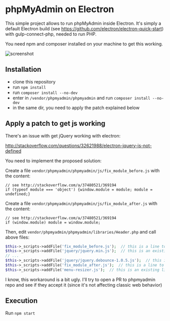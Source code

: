 phpMyAdmin on Electron
======================

This simple project allows to run phpMyAdmin inside Electron.
It's simply a default Electron build (see https://github.com/electron/electron-quick-start)
with gulp-connect-php, needed to run PHP.

You need npm and composer installed on your machine to get this working.

![screenshot](https://cloud.githubusercontent.com/assets/179866/24585754/4e086bc4-1792-11e7-9d0c-28791a04fede.png)

Installation
------------

* clone this repository
* run `npm install`
* run `composer install --no-dev`
* enter in `/vendor/phpmyadmin/phpmyadmin` and run `composer install --no-dev`
* in the same dir, you need to apply the patch explained below

Apply a patch to get js working
-------------------------------

There's an issue with get jQuery working with electron:

http://stackoverflow.com/questions/32621988/electron-jquery-is-not-defined

You need to implement the proposed solution:

Create a file `vendor/phpmyadmin/phpmyadmin/js/fix_module_before.js` with the content:

```
// see http://stackoverflow.com/a/37480521/369194
if (typeof module === 'object') {window.module = module; module = undefined;}
```

Create a file `vendor/phpmyadmin/phpmyadmin/js/fix_module_after.js` with the content:

```
// see http://stackoverflow.com/a/37480521/369194
if (window.module) module = window.module;
```

Then, edit `vendor/phpmyadmin/phpmyadmin/libraries/Header.php` and call above files:

``` php
$this->_scripts->addFile('fix_module_before.js');  // this is a line to add
$this->_scripts->addFile('jquery/jquery.min.js');  // this is an existing line
// ...
$this->_scripts->addFile('jquery/jquery.debounce-1.0.5.js');  // this is an existing line
$this->_scripts->addFile('fix_module_after.js');  // this is a line to add
$this->_scripts->addFile('menu-resizer.js');  // this is an existing line

```

I know, this workaround is a bit ugly.
I'll try to open a PR to phpmyadmin repo and see if they accept it (since it's not
affecting classic web behavior)


Execution
---------

Run `npm start`
